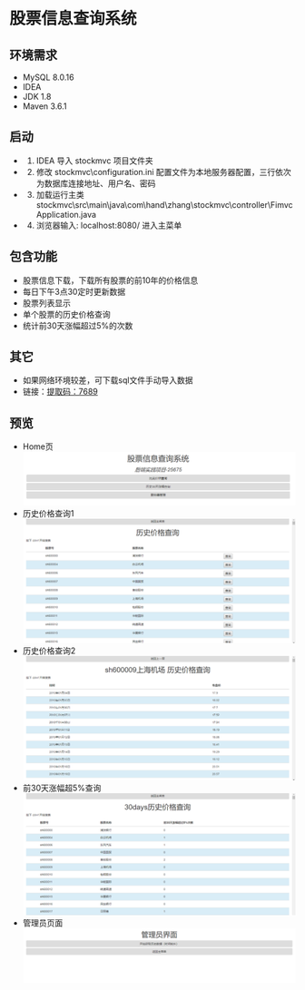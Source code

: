 # 股票信息查询系统

## **环境需求**
+ MySQL 8.0.16
+ IDEA
+ JDK 1.8
+ Maven 3.6.1
## **启动**
+ 1. IDEA 导入 stockmvc 项目文件夹
+ 2. 修改 stockmvc\configuration.ini 配置文件为本地服务器配置，三行依次为数据库连接地址、用户名、密码
+ 3. 加载运行主类 stockmvc\src\main\java\com\hand\zhang\stockmvc\controller\FimvcApplication.java
+ 4. 浏览器输入: localhost:8080/ 进入主菜单
## **包含功能**
+ 股票信息下载，下载所有股票的前10年的价格信息
+ 每日下午3点30定时更新数据
+ 股票列表显示
+ 单个股票的历史价格查询
+ 统计前30天涨幅超过5%的次数
## **其它**
+ 如果网络环境较差，可下载sql文件手动导入数据
+ 链接：[提取码：7689](https://pan.baidu.com/s/1-F8DmPpQDi5nQMonJuS5PA)
## **预览**
+ Home页
![blockchain](https://raw.githubusercontent.com/AndersIves/stockmvc/master/preview/1.png "Home页")
+ 历史价格查询1
![blockchain](https://raw.githubusercontent.com/AndersIves/stockmvc/master/preview/2.png "历史价格查询1")
+ 历史价格查询2
![blockchain](https://raw.githubusercontent.com/AndersIves/stockmvc/master/preview/3.png "历史价格查询2")
+ 前30天涨幅超5%查询
![blockchain](https://raw.githubusercontent.com/AndersIves/stockmvc/master/preview/4.png "前30天涨幅超5%查询")
+ 管理员页面
![blockchain](https://raw.githubusercontent.com/AndersIves/stockmvc/master/preview/5.png "管理员页面")
